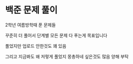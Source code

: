 # 백준 문제 풀이

2학년 여름방학때 푼 문제들

꾸준히 더 풀어서 단계별 모든 문제 다 푸는게 목표입니다

풀었지만 업로드 안한것도 꽤 있음

그리고 지금봐도 왜 저렇게 풀었지 몽총하네 싶은것도 많음 양해 부탁
